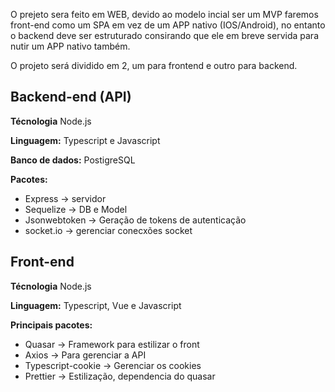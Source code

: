 O prejeto sera feito em WEB, devido ao modelo incial ser um MVP faremos front-end como um SPA em vez de um APP nativo (IOS/Android), no entanto o backend deve ser estruturado consirando que ele em breve servida para nutir um APP nativo também.

O projeto será dividido em 2, um para frontend e outro para backend.

## Backend-end (API)

**Técnologia** Node.js

**Linguagem:** Typescript e Javascript

**Banco de dados:** PostigreSQL

**Pacotes:**

* Express -\> servidor
* Sequelize -\> DB e Model
* Jsonwebtoken -\> Geração de tokens de autenticação
* socket.io -\> gerenciar conecxões socket

## Front-end

**Técnologia** Node.js

**Linguagem:** Typescript, Vue e Javascript

**Principais pacotes:**

* Quasar -\> Framework para estilizar o front
* Axios -\> Para gerenciar a API
* Typescript-cookie -\> Gerenciar os cookies
* Prettier -\> Estilização, dependencia do quasar